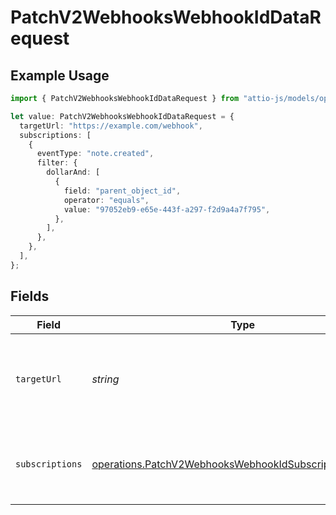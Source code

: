 # PatchV2WebhooksWebhookIdDataRequest

## Example Usage

```typescript
import { PatchV2WebhooksWebhookIdDataRequest } from "attio-js/models/operations/patchv2webhookswebhookid.js";

let value: PatchV2WebhooksWebhookIdDataRequest = {
  targetUrl: "https://example.com/webhook",
  subscriptions: [
    {
      eventType: "note.created",
      filter: {
        dollarAnd: [
          {
            field: "parent_object_id",
            operator: "equals",
            value: "97052eb9-e65e-443f-a297-f2d9a4a7f795",
          },
        ],
      },
    },
  ],
};
```

## Fields

| Field                                                                                                                              | Type                                                                                                                               | Required                                                                                                                           | Description                                                                                                                        | Example                                                                                                                            |
| ---------------------------------------------------------------------------------------------------------------------------------- | ---------------------------------------------------------------------------------------------------------------------------------- | ---------------------------------------------------------------------------------------------------------------------------------- | ---------------------------------------------------------------------------------------------------------------------------------- | ---------------------------------------------------------------------------------------------------------------------------------- |
| `targetUrl`                                                                                                                        | *string*                                                                                                                           | :heavy_minus_sign:                                                                                                                 | URL where the webhook events will be delivered to.                                                                                 | https://example.com/webhook                                                                                                        |
| `subscriptions`                                                                                                                    | [operations.PatchV2WebhooksWebhookIdSubscriptionRequest](../../models/operations/patchv2webhookswebhookidsubscriptionrequest.md)[] | :heavy_minus_sign:                                                                                                                 | One or more events the webhook is subscribed to.                                                                                   |                                                                                                                                    |
